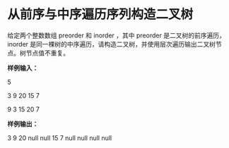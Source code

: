 # 从前序与中序遍历序列构造二叉树
给定两个整数数组 preorder 和 inorder ，其中 preorder 是二叉树的前序遍历， inorder 是同一棵树的中序遍历，请构造二叉树，并使用层次遍历输出二叉树节点。树节点值不重复。

**样例输入：**

5

3 9 20 15 7

9 3 15 20 7

**样例输出：**

3 9 20 null null 15 7 null null null null 
